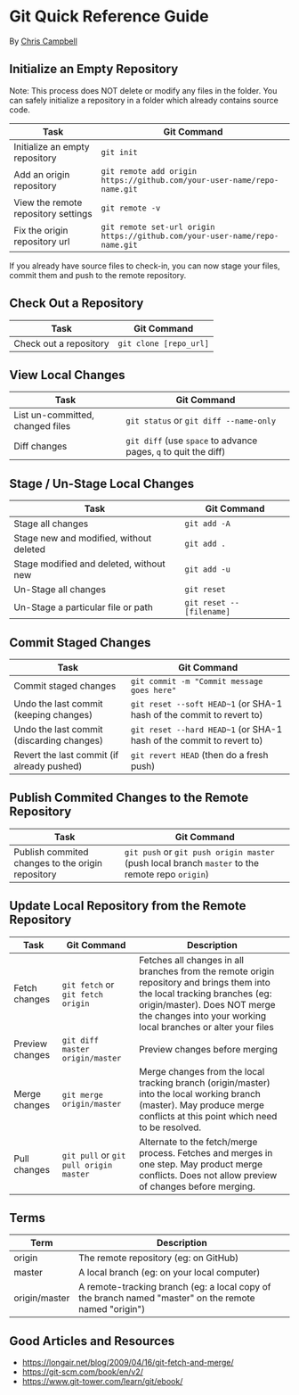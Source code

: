 # Git Quick Reference Guide

By [Chris Campbell](https://github.com/christophertcampbell)

## Initialize an Empty Repository

Note: This process does NOT delete or modify any files in the folder. You can safely initialize a repository in a folder which already contains source code.

Task | Git Command
--- | ---
Initialize an empty repository | `git init`
Add an origin repository | `git remote add origin https://github.com/your-user-name/repo-name.git`
View the remote repository settings | `git remote -v`
Fix the origin repository url | `git remote set-url origin https://github.com/your-user-name/repo-name.git`

If you already have source files to check-in, you can now stage your files, commit them and push to the remote repository.

## Check Out a Repository

Task | Git Command
--- | ---
Check out a repository | `git clone [repo_url]`

## View Local Changes

Task | Git Command
--- | ---
List un-committed, changed files | `git status` or `git diff --name-only`
Diff changes | `git diff` (use `space` to advance pages, `q` to quit the diff)

## Stage / Un-Stage Local Changes

Task | Git Command
--- | ---
Stage all changes | `git add -A`
Stage new and modified, without deleted | `git add .`
Stage modified and deleted, without new | `git add -u`
Un-Stage all changes | `git reset`
Un-Stage a particular file or path | `git reset -- [filename]`

## Commit Staged Changes

Task | Git Command
--- | ---
Commit staged changes | `git commit -m "Commit message goes here"`
Undo the last commit (keeping changes) | `git reset --soft HEAD~1` (or SHA-1 hash of the commit to revert to)
Undo the last commit (discarding changes) | `git reset --hard HEAD~1` (or SHA-1 hash of the commit to revert to)
Revert the last commit (if already pushed) | `git revert HEAD` (then do a fresh push)

## Publish Commited Changes to the Remote Repository

Task | Git Command
--- | ---
Publish commited changes to the origin repository | `git push` or `git push origin master` (push local branch `master` to the remote repo `origin`)

## Update Local Repository from the Remote Repository

Task | Git Command | Description
--- | --- | ---
Fetch changes | `git fetch` or `git fetch origin` | Fetches all changes in all branches from the remote origin repository and brings them into the local tracking branches (eg: origin/master). Does NOT merge the changes into your working local branches or alter your files
Preview changes | `git diff master origin/master` | Preview changes before merging
Merge changes | `git merge origin/master` | Merge changes from the local tracking branch (origin/master) into the local working branch (master). May produce merge conflicts at this point which need to be resolved.
Pull changes | `git pull` or `git pull origin master` | Alternate to the fetch/merge process. Fetches and merges in one step. May product merge conflicts. Does not allow preview of changes before merging.

## Terms

Term | Description
--- | ---
origin | The remote repository (eg: on GitHub)
master | A local branch (eg: on your local computer)
origin/master | A remote-tracking branch (eg: a local copy of the branch named "master" on the remote named "origin")

## Good Articles and Resources

* <https://longair.net/blog/2009/04/16/git-fetch-and-merge/>
* <https://git-scm.com/book/en/v2/>
* <https://www.git-tower.com/learn/git/ebook/>